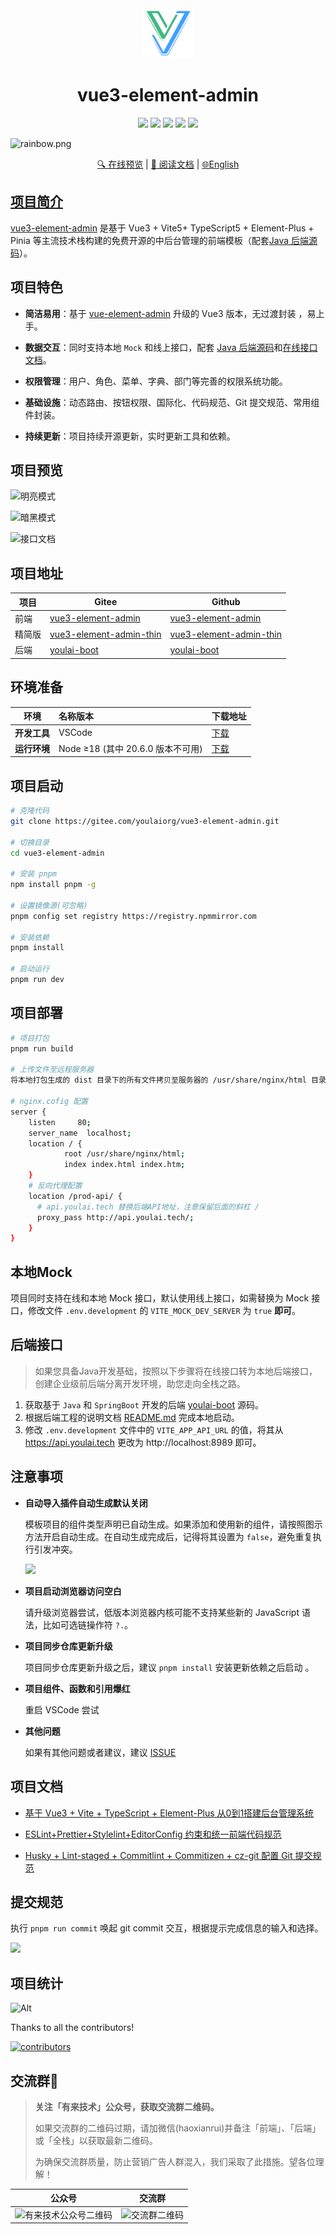 
<div align="center">
  <img alt="vue3-element-admin" width="80" height="80" src="./src/assets/logo.png">
  <h1>vue3-element-admin</h1>

  <img src="https://img.shields.io/badge/Vue-3.5.1-brightgreen.svg"/>
  <img src="https://img.shields.io/badge/Vite-5.4.3-green.svg"/>
  <img src="https://img.shields.io/badge/Element Plus-2.8.1-blue.svg"/>
  <img src="https://img.shields.io/badge/license-MIT-green.svg"/>
  <a href="https://gitee.com/youlaiorg" target="_blank">
      <img src="https://img.shields.io/badge/Author-有来开源组织-orange.svg"/>
  </a>
</div>

![](https://foruda.gitee.com/images/1708618984641188532/a7cca095_716974.png "rainbow.png")


<div align="center">
  <a target="_blank" href="http://vue3.youlai.tech">🔍 在线预览</a> |  <a target="_blank" href="https://juejin.cn/post/7228990409909108793">📖 阅读文档</a> | <a href="./README.en-US.md">🌐English
</div>



## 项目简介

[vue3-element-admin](https://gitee.com/youlaiorg/vue3-element-admin) 是基于 Vue3 + Vite5+ TypeScript5 + Element-Plus + Pinia 等主流技术栈构建的免费开源的中后台管理的前端模板（配套[Java 后端源码](https://gitee.com/youlaiorg/youlai-boot)）。


## 项目特色

- **简洁易用**：基于 [vue-element-admin](https://gitee.com/panjiachen/vue-element-admin) 升级的 Vue3 版本，无过渡封装 ，易上手。

- **数据交互**：同时支持本地 `Mock` 和线上接口，配套 [Java 后端源码](https://gitee.com/youlaiorg/youlai-boot)和[在线接口文档](https://www.apifox.cn/apidoc/shared-195e783f-4d85-4235-a038-eec696de4ea5)。

- **权限管理**：用户、角色、菜单、字典、部门等完善的权限系统功能。

- **基础设施**：动态路由、按钮权限、国际化、代码规范、Git 提交规范、常用组件封装。

- **持续更新**：项目持续开源更新，实时更新工具和依赖。



## 项目预览

![明亮模式](https://foruda.gitee.com/images/1709651876583793739/0ba1ee1c_716974.png)

![暗黑模式](https://foruda.gitee.com/images/1709651875494206224/2a2b0b53_716974.png)

![接口文档](https://foruda.gitee.com/images/1687755822857820115/96054330_716974.png)

## 项目地址

| 项目 | Gitee                                                        | Github                                                       | 
| ---- | ------------------------------------------------------------ | ------------------------------------------------------------ | 
| 前端 | [vue3-element-admin](https://gitee.com/youlaiorg/vue3-element-admin) | [vue3-element-admin](https://github.com/youlaitech/vue3-element-admin) | [vue3-element-admin](https://gitcode.net/youlai/vue3-element-admin) |
| 精简版 | [vue3-element-admin-thin](https://gitee.com/cshaptx4869/vue3-element-admin-thin) | [vue3-element-admin-thin](https://github.com/youlaitech/vue3-element-admin-thin) |
| 后端 | [youlai-boot](https://gitee.com/youlaiorg/youlai-boot)       | [youlai-boot](https://github.com/haoxianrui/youlai-boot.git) |

## 环境准备

| 环境                 | 名称版本                                                     | 下载地址                                                     |
| -------------------- | :----------------------------------------------------------- | ------------------------------------------------------------ |
| **开发工具**         | VSCode    | [下载](https://code.visualstudio.com/Download)           |
| **运行环境**         | Node ≥18 (其中 20.6.0 版本不可用)    | [下载](http://nodejs.cn/download)                        |


## 项目启动

```bash
# 克隆代码
git clone https://gitee.com/youlaiorg/vue3-element-admin.git

# 切换目录
cd vue3-element-admin

# 安装 pnpm
npm install pnpm -g

# 设置镜像源(可忽略)
pnpm config set registry https://registry.npmmirror.com

# 安装依赖
pnpm install

# 启动运行
pnpm run dev
```



## 项目部署

```bash
# 项目打包
pnpm run build

# 上传文件至远程服务器
将本地打包生成的 dist 目录下的所有文件拷贝至服务器的 /usr/share/nginx/html 目录。

# nginx.cofig 配置
server {
	listen     80;
	server_name  localhost;
	location / {
			root /usr/share/nginx/html;
			index index.html index.htm;
	}
	# 反向代理配置
	location /prod-api/ {
      # api.youlai.tech 替换后端API地址，注意保留后面的斜杠 /
      proxy_pass http://api.youlai.tech/; 
	}
}
```

## 本地Mock

项目同时支持在线和本地 Mock 接口，默认使用线上接口，如需替换为 Mock 接口，修改文件 `.env.development` 的 `VITE_MOCK_DEV_SERVER` 为  `true` **即可**。

## 后端接口

> 如果您具备Java开发基础，按照以下步骤将在线接口转为本地后端接口，创建企业级前后端分离开发环境，助您走向全栈之路。

1. 获取基于 `Java` 和 `SpringBoot` 开发的后端 [youlai-boot](https://gitee.com/youlaiorg/youlai-boot.git) 源码。
2. 根据后端工程的说明文档 [README.md](https://gitee.com/youlaiorg/youlai-boot#%E9%A1%B9%E7%9B%AE%E8%BF%90%E8%A1%8C) 完成本地启动。
3. 修改 `.env.development` 文件中的 `VITE_APP_API_URL` 的值，将其从 https://api.youlai.tech 更改为 http://localhost:8989 即可。


## 注意事项

- **自动导入插件自动生成默认关闭**

  模板项目的组件类型声明已自动生成。如果添加和使用新的组件，请按照图示方法开启自动生成。在自动生成完成后，记得将其设置为 `false`，避免重复执行引发冲突。

  ![](https://foruda.gitee.com/images/1687755823137387608/412ea803_716974.png)

- **项目启动浏览器访问空白**

  请升级浏览器尝试，低版本浏览器内核可能不支持某些新的 JavaScript 语法，比如可选链操作符 `?.`。

- **项目同步仓库更新升级**

  项目同步仓库更新升级之后，建议 `pnpm install` 安装更新依赖之后启动 。

- **项目组件、函数和引用爆红**

	重启 VSCode 尝试

- **其他问题**

  如果有其他问题或者建议，建议 [ISSUE](https://gitee.com/youlaiorg/vue3-element-admin/issues/new)



## 项目文档

- [基于 Vue3 + Vite + TypeScript + Element-Plus 从0到1搭建后台管理系统](https://blog.csdn.net/u013737132/article/details/130191394)

- [ESLint+Prettier+Stylelint+EditorConfig 约束和统一前端代码规范](https://blog.csdn.net/u013737132/article/details/130190788)
- [Husky + Lint-staged + Commitlint + Commitizen + cz-git 配置 Git 提交规范](https://blog.csdn.net/u013737132/article/details/130191363)


## 提交规范

执行 `pnpm run commit` 唤起 git commit 交互，根据提示完成信息的输入和选择。

![](https://foruda.gitee.com/images/1687755823165218215/c1705416_716974.png)


## 项目统计

![Alt](https://repobeats.axiom.co/api/embed/aa7cca3d6fa9c308fc659fa6e09af9a1910506c3.svg "Repobeats analytics image")


Thanks to all the contributors!

[![contributors](https://contrib.rocks/image?repo=youlaitech/vue3-element-admin)](https://github.com/youlaitech/vue3-element-admin/graphs/contributors)


## 交流群🚀

> **关注「有来技术」公众号，获取交流群二维码。**
>
> 如果交流群的二维码过期，请加微信(haoxianrui)并备注「前端」、「后端」或「全栈」以获取最新二维码。
>
> 为确保交流群质量，防止营销广告人群混入，我们采取了此措施。望各位理解！

| 公众号 | 交流群 |
|:----:|:----:|
| ![有来技术公众号二维码](https://foruda.gitee.com/images/1687689212187063809/3c69eaee_716974.png) | ![交流群二维码](https://foruda.gitee.com/images/1687689212139273561/6a65ef69_716974.png) |

